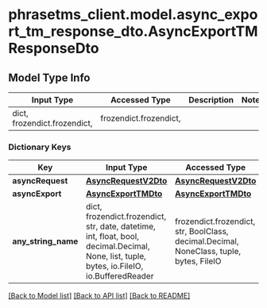 # phrasetms_client.model.async_export_tm_response_dto.AsyncExportTMResponseDto

## Model Type Info

| Input Type                   | Accessed Type          | Description | Notes |
| ---------------------------- | ---------------------- | ----------- | ----- |
| dict, frozendict.frozendict, | frozendict.frozendict, |             |

### Dictionary Keys

| Key                 | Input Type                                                                                                                                  | Accessed Type                                                                           | Description                                                        | Notes      |
| ------------------- | ------------------------------------------------------------------------------------------------------------------------------------------- | --------------------------------------------------------------------------------------- | ------------------------------------------------------------------ | ---------- |
| **asyncRequest**    | [**AsyncRequestV2Dto**](AsyncRequestV2Dto.md)                                                                                               | [**AsyncRequestV2Dto**](AsyncRequestV2Dto.md)                                           |                                                                    | [optional] |
| **asyncExport**     | [**AsyncExportTMDto**](AsyncExportTMDto.md)                                                                                                 | [**AsyncExportTMDto**](AsyncExportTMDto.md)                                             |                                                                    | [optional] |
| **any_string_name** | dict, frozendict.frozendict, str, date, datetime, int, float, bool, decimal.Decimal, None, list, tuple, bytes, io.FileIO, io.BufferedReader | frozendict.frozendict, str, BoolClass, decimal.Decimal, NoneClass, tuple, bytes, FileIO | any string name can be used but the value must be the correct type | [optional] |

[[Back to Model list]](../../README.md#documentation-for-models) [[Back to API list]](../../README.md#documentation-for-api-endpoints) [[Back to README]](../../README.md)
